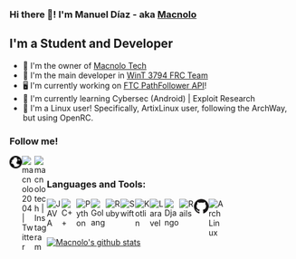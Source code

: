 ### Hi there 👋! I'm Manuel Díaz - aka [Macnolo][website]

## I'm a Student and Developer 
- 🏢 I'm the owner of [Macnolo Tech][website]
- 🤖 I'm the main developer in [WinT 3794 FRC Team](https://www.facebook.com/WinT3794FRC)
- 🖥️ I'm currently working on [FTC PathFollower API](https://github.com/WinT-3794/PathFollower)!
- 🌱 I'm currently learning Cybersec (Android) | Exploit Research
- 🐧 I'm a Linux user! Specifically, ArtixLinux user, following the ArchWay, but using OpenRC.

### Follow me!

[<img align="left" alt="macnolo.tech" width="22px" src="https://raw.githubusercontent.com/iconic/open-iconic/master/svg/globe.svg" />][website]
[<img align="left" alt="macnolo2004 | Twitter" width="22px" src="https://cdn.jsdelivr.net/npm/simple-icons@v3/icons/twitter.svg" />][twitter]
[<img align="left" alt="macnolotech | Instagram" width="22px" src="https://cdn.jsdelivr.net/npm/simple-icons@v3/icons/instagram.svg" />][instagram]

<br />

### Languages and Tools:

<img align="left" alt="JAVA" width="26px" src="https://image.flaticon.com/icons/png/512/226/226777.png" />
<img align="left" alt="C++" width="26px" src="https://upload.wikimedia.org/wikipedia/commons/thumb/1/18/ISO_C%2B%2B_Logo.svg/1200px-ISO_C%2B%2B_Logo.svg.png" />
<img align="left" alt="Python" width="26px" src="https://upload.wikimedia.org/wikipedia/commons/thumb/c/c3/Python-logo-notext.svg/768px-Python-logo-notext.svg.png" />
<img align="left" alt="Golang" width="26px" src="https://miro.medium.com/max/3150/1*yh90bW8jL4f8pOTZTvbzqw.png" />
<img align="left" alt="Ruby" width="26px" src="https://upload.wikimedia.org/wikipedia/commons/7/73/Ruby_logo.svg" />
<img align="left" alt="Swift" width="26px" src="https://external-content.duckduckgo.com/iu/?u=https%3A%2F%2Fimage.flaticon.com%2Ficons%2Fpng%2F512%2F919%2F919833.png&f=1&nofb=1" />
<img align="left" alt="Kotlin" width="26px" src="https://upload.wikimedia.org/wikipedia/commons/7/74/Kotlin_Icon.png" />
<img align="left" alt="Laravel" width="26px" src="https://seeklogo.com/images/L/laravel-framework-logo-C10176EC8C-seeklogo.com.png" />
<img align="left" alt="Django" width="26px" src="https://fullcoder.org/_images/logo-django.png" />
<img align="left" alt="Rails" width="26px" src="https://www.armia.com/project/img/rubyrails.png" />
<img align="left" alt="GitHub" width="26px" src="https://raw.githubusercontent.com/github/explore/78df643247d429f6cc873026c0622819ad797942/topics/github/github.png" />
<img align="left" alt="Arch Linux" width="26px" src="https://user-images.githubusercontent.com/20479340/141354046-1a13d2ee-183e-4ccc-8b9e-8953acead2af.png" />

<br/>
<br/>

[website]: https://macnolo.net
[twitter]: https://twitter.com/macnolo2004
[instagram]: https://www.instagram.com/macnolo0x7d4/

[![Macnolo's github stats](https://github-readme-stats.vercel.app/api?username=mcn2004&show_icons=true&count_private=true&hide_border=true)](https://github.com/anuraghazra/github-readme-stats)
